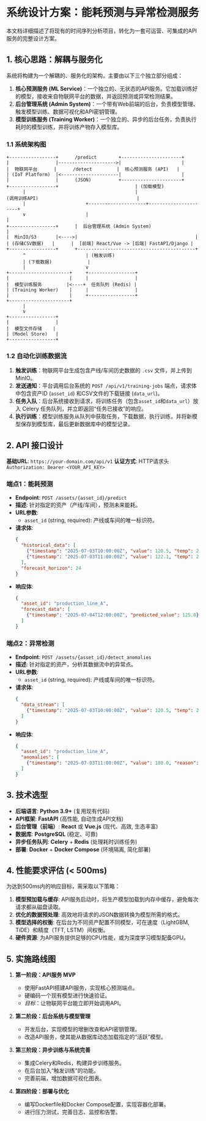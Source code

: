 # 系统设计方案：能耗预测与异常检测服务

本文档详细描述了将现有的时间序列分析项目，转化为一套可运营、可集成的API服务的完整设计方案。

## 1. 核心思路：解耦与服务化

系统将构建为一个解耦的、服务化的架构，主要由以下三个独立部分组成：

1.  **核心预测服务 (ML Service)**：一个独立的、无状态的API服务。它加载训练好的模型，接收来自物联网平台的数据，并返回预测或异常检测结果。
2.  **后台管理系统 (Admin System)**：一个带有Web前端的后台，负责模型管理、触发模型训练、数据可视化和API密钥管理。
3.  **模型训练服务 (Training Worker)**：一个独立的、异步的后台任务，负责执行耗时的模型训练，并将训练产物存入模型库。

### 1.1 系统架构图

```
+-----------------+      /predict        +----------------------+
|                 |--------------------->|                      |
|  物联网平台      |      /detect         |  核心预测服务 (API)   |
| (IoT Platform)  |<---------------------|                      |
|                 |      (JSON)          +----------------------+
+-----------------+                            | (加载模型)
      |                                        |
(调用训练API)                                    |
      |                      +---------------------+----------------------+
      v                      |                                           |
+-----------------+      |  后台管理系统 (Admin System)                 |
|  MinIO/S3       |<---->|                                           |
| (存储CSV数据)   |      |  [前端] React/Vue -> [后端] FastAPI/Django |
+-----------------+      +-------------------------------------------+
      ^                      | (触发训练)
      | (下载数据)             |
      |                      v
+----------------------+     +-----------------+
|                      |     |                 |
|  模型训练服务         |<----+  任务队列 (Redis) |
| (Training Worker)    |     |                 |
|                      |     +-----------------+
+----------------------+
      |
      v
+-----------------+
|                 |
|  模型文件存储    |
| (Model Store)   |
+-----------------+
```

### 1.2 自动化训练数据流

1.  **触发训练**：物联网平台生成包含产线/车间历史数据的 `.csv` 文件，并上传到 MinIO。
2.  **发送通知**：平台调用后台系统的 `POST /api/v1/training-jobs` 端点，请求体中包含资产ID (`asset_id`) 和CSV文件的下载链接 (`data_url`)。
3.  **任务入队**：后台系统接收到请求，将训练任务（包含`asset_id`和`data_url`）放入 Celery 任务队列，并立即返回“任务已接收”的响应。
4.  **执行训练**：模型训练服务从队列中获取任务，下载数据，执行训练，并将新模型保存到模型库，最后更新数据库中的模型记录。

## 2. API 接口设计

**基础URL**: `https://your-domain.com/api/v1`
**认证方式**: HTTP请求头 `Authorization: Bearer <YOUR_API_KEY>`

### 端点1：能耗预测

-   **Endpoint**: `POST /assets/{asset_id}/predict`
-   **描述**: 针对指定的资产（产线/车间），预测未来能耗。
-   **URL参数**:
    -   `asset_id` (string, required): 产线或车间的唯一标识符。
-   **请求体**:
    ```json
    {
      "historical_data": [
        {"timestamp": "2025-07-03T10:00:00Z", "value": 120.5, "temp": 25.1, "production": 500},
        {"timestamp": "2025-07-03T11:00:00Z", "value": 122.1, "temp": 25.3, "production": 510}
      ],
      "forecast_horizon": 24
    }
    ```
-   **响应体**:
    ```json
    {
      "asset_id": "production_line_A",
      "forecast_data": [
        {"timestamp": "2025-07-04T12:00:00Z", "predicted_value": 125.0}
      ]
    }
    ```

### 端点2：异常检测

-   **Endpoint**: `POST /assets/{asset_id}/detect_anomalies`
-   **描述**: 针对指定的资产，分析其数据流中的异常点。
-   **URL参数**:
    -   `asset_id` (string, required): 产线或车间的唯一标识符。
-   **请求体**:
    ```json
    {
      "data_stream": [
        {"timestamp": "2025-07-03T10:00:00Z", "value": 120.5, "temp": 25.1, "production": 500}
      ]
    }
    ```
-   **响应体**:
    ```json
    {
      "asset_id": "production_line_A",
      "anomalies": [
        {"timestamp": "2025-07-03T11:00:00Z", "value": 180.0, "reason": "Exceeds predicted value by 45%"}
      ]
    }
    ```

## 3. 技术选型

-   **后端语言**: **Python 3.9+** (复用现有代码)
-   **API框架**: **FastAPI** (高性能, 自动生成API文档)
-   **后台管理（前端）**: **React** 或 **Vue.js** (现代、高效, 生态丰富)
-   **数据库**: **PostgreSQL** (稳定、可靠)
-   **异步任务队列**: **Celery** + **Redis** (处理耗时训练任务)
-   **部署**: **Docker** + **Docker Compose** (环境隔离, 简化部署)

## 4. 性能要求评估 (< 500ms)

为达到500ms内的响应目标，需采取以下策略：

1.  **模型预加载与缓存**: API服务启动时，将生产模型加载到内存中缓存，避免每次请求都从磁盘读取。
2.  **优化的数据预处理**: 高效地将请求的JSON数据转换为模型所需的格式。
3.  **模型选择的权衡**: 在后台为不同资产配置不同模型，可在速度（LightGBM, TiDE）和精度（TFT, LSTM）间权衡。
4.  **硬件资源**: 为API服务提供足够的CPU性能，或为深度学习模型配备GPU。

## 5. 实施路线图

1.  **第一阶段：API服务 MVP**
    -   使用FastAPI搭建API服务，实现核心预测端点。
    -   硬编码一个现有模型进行快速验证。
    -   *目标*：让物联网平台能立即开始调用API。

2.  **第二阶段：后台系统与模型管理**
    -   开发后台，实现模型的增删改查和API密钥管理。
    -   改造API服务，使其能从数据库动态加载指定的“活跃”模型。

3.  **第三阶段：异步训练与系统完善**
    -   集成Celery和Redis，构建异步训练服务。
    -   在后台加入“触发训练”的功能。
    -   完善前端，增加数据可视化图表。

4.  **第四阶段：部署与优化**
    -   编写Dockerfile和Docker Compose配置，实现容器化部署。
    -   进行压力测试，完善日志、监控和告警。
